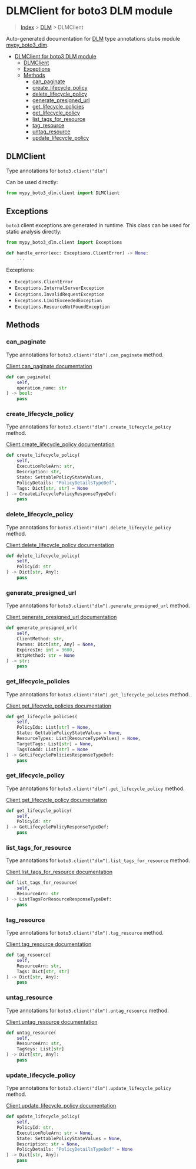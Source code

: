 # DLMClient for boto3 DLM module

> [Index](../index.md) > [DLM](./index.md) > DLMClient

Auto-generated documentation for [DLM](https://boto3.amazonaws.com/v1/documentation/api/latest/reference/services/dlm.html#DLM)
type annotations stubs module [mypy_boto3_dlm](https://pypi.org/project/mypy-boto3-dlm/).

- [DLMClient for boto3 DLM module](#dlmclient-for-boto3-dlm-module)
  - [DLMClient](#dlmclient)
  - [Exceptions](#exceptions)
  - [Methods](#methods)
    - [can_paginate](#can_paginate)
    - [create_lifecycle_policy](#create_lifecycle_policy)
    - [delete_lifecycle_policy](#delete_lifecycle_policy)
    - [generate_presigned_url](#generate_presigned_url)
    - [get_lifecycle_policies](#get_lifecycle_policies)
    - [get_lifecycle_policy](#get_lifecycle_policy)
    - [list_tags_for_resource](#list_tags_for_resource)
    - [tag_resource](#tag_resource)
    - [untag_resource](#untag_resource)
    - [update_lifecycle_policy](#update_lifecycle_policy)

## DLMClient

Type annotations for `boto3.client("dlm")`

Can be used directly:

```python
from mypy_boto3_dlm.client import DLMClient
```

## Exceptions


`boto3` client exceptions are generated in runtime. This class can be used for static analysis directly:

```python
from mypy_boto3_dlm.client import Exceptions

def handle_error(exc: Exceptions.ClientError) -> None:
    ...
```


Exceptions:

- `Exceptions.ClientError`
- `Exceptions.InternalServerException`
- `Exceptions.InvalidRequestException`
- `Exceptions.LimitExceededException`
- `Exceptions.ResourceNotFoundException`


## Methods


### can_paginate

Type annotations for `boto3.client("dlm").can_paginate` method.

[Client.can_paginate documentation](https://boto3.amazonaws.com/v1/documentation/api/latest/reference/services/dlm.html#DLM.Client.can_paginate)

```python
def can_paginate(
    self,
    operation_name: str
) -> bool:
    pass
```

### create_lifecycle_policy

Type annotations for `boto3.client("dlm").create_lifecycle_policy` method.

[Client.create_lifecycle_policy documentation](https://boto3.amazonaws.com/v1/documentation/api/latest/reference/services/dlm.html#DLM.Client.create_lifecycle_policy)

```python
def create_lifecycle_policy(
    self,
    ExecutionRoleArn: str,
    Description: str,
    State: SettablePolicyStateValues,
    PolicyDetails: "PolicyDetailsTypeDef",
    Tags: Dict[str, str] = None
) -> CreateLifecyclePolicyResponseTypeDef:
    pass
```

### delete_lifecycle_policy

Type annotations for `boto3.client("dlm").delete_lifecycle_policy` method.

[Client.delete_lifecycle_policy documentation](https://boto3.amazonaws.com/v1/documentation/api/latest/reference/services/dlm.html#DLM.Client.delete_lifecycle_policy)

```python
def delete_lifecycle_policy(
    self,
    PolicyId: str
) -> Dict[str, Any]:
    pass
```

### generate_presigned_url

Type annotations for `boto3.client("dlm").generate_presigned_url` method.

[Client.generate_presigned_url documentation](https://boto3.amazonaws.com/v1/documentation/api/latest/reference/services/dlm.html#DLM.Client.generate_presigned_url)

```python
def generate_presigned_url(
    self,
    ClientMethod: str,
    Params: Dict[str, Any] = None,
    ExpiresIn: int = 3600,
    HttpMethod: str = None
) -> str:
    pass
```

### get_lifecycle_policies

Type annotations for `boto3.client("dlm").get_lifecycle_policies` method.

[Client.get_lifecycle_policies documentation](https://boto3.amazonaws.com/v1/documentation/api/latest/reference/services/dlm.html#DLM.Client.get_lifecycle_policies)

```python
def get_lifecycle_policies(
    self,
    PolicyIds: List[str] = None,
    State: GettablePolicyStateValues = None,
    ResourceTypes: List[ResourceTypeValues] = None,
    TargetTags: List[str] = None,
    TagsToAdd: List[str] = None
) -> GetLifecyclePoliciesResponseTypeDef:
    pass
```

### get_lifecycle_policy

Type annotations for `boto3.client("dlm").get_lifecycle_policy` method.

[Client.get_lifecycle_policy documentation](https://boto3.amazonaws.com/v1/documentation/api/latest/reference/services/dlm.html#DLM.Client.get_lifecycle_policy)

```python
def get_lifecycle_policy(
    self,
    PolicyId: str
) -> GetLifecyclePolicyResponseTypeDef:
    pass
```

### list_tags_for_resource

Type annotations for `boto3.client("dlm").list_tags_for_resource` method.

[Client.list_tags_for_resource documentation](https://boto3.amazonaws.com/v1/documentation/api/latest/reference/services/dlm.html#DLM.Client.list_tags_for_resource)

```python
def list_tags_for_resource(
    self,
    ResourceArn: str
) -> ListTagsForResourceResponseTypeDef:
    pass
```

### tag_resource

Type annotations for `boto3.client("dlm").tag_resource` method.

[Client.tag_resource documentation](https://boto3.amazonaws.com/v1/documentation/api/latest/reference/services/dlm.html#DLM.Client.tag_resource)

```python
def tag_resource(
    self,
    ResourceArn: str,
    Tags: Dict[str, str]
) -> Dict[str, Any]:
    pass
```

### untag_resource

Type annotations for `boto3.client("dlm").untag_resource` method.

[Client.untag_resource documentation](https://boto3.amazonaws.com/v1/documentation/api/latest/reference/services/dlm.html#DLM.Client.untag_resource)

```python
def untag_resource(
    self,
    ResourceArn: str,
    TagKeys: List[str]
) -> Dict[str, Any]:
    pass
```

### update_lifecycle_policy

Type annotations for `boto3.client("dlm").update_lifecycle_policy` method.

[Client.update_lifecycle_policy documentation](https://boto3.amazonaws.com/v1/documentation/api/latest/reference/services/dlm.html#DLM.Client.update_lifecycle_policy)

```python
def update_lifecycle_policy(
    self,
    PolicyId: str,
    ExecutionRoleArn: str = None,
    State: SettablePolicyStateValues = None,
    Description: str = None,
    PolicyDetails: "PolicyDetailsTypeDef" = None
) -> Dict[str, Any]:
    pass
```



